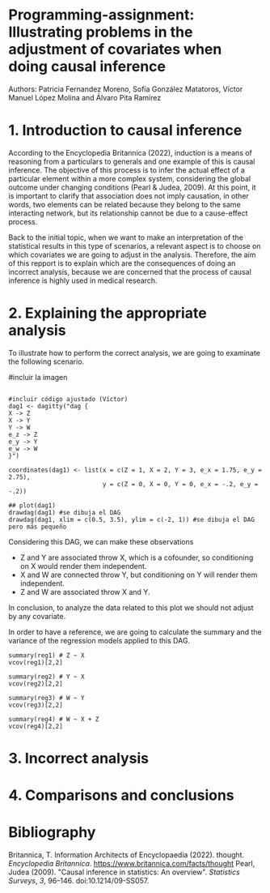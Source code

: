# Programming-assignment: Illustrating problems in the adjustment of covariates when doing causal inference
Authors: Patricia Fernandez Moreno, Sofía González Matatoros, Víctor Manuel López Molina and Álvaro Pita Ramírez

# 1. Introduction to causal inference
According to the Encyclopedia Britannica (2022), induction is a means of reasoning from a particulars to generals and one example of this is causal inference. The objective of this process is to infer the actual effect of a particular element within a more complex system, considering the global outcome under changing conditions (Pearl & Judea, 2009). At this point, it is important to clarify that association does not imply causation, in other words, two elements can be related because they belong to the same interacting network, but its relationship cannot be due to a cause-effect process.

Back to the initial topic, when we want to make an interpretation of the statistical results in this type of scenarios, a relevant aspect is to choose on which covariates we are going to adjust in the analysis. Therefore, the aim of this repport is to explain which are the consequences of doing an incorrect analysis, because we are concerned that the process of causal inference is highly used in medical research.

# 2. Explaining the appropriate analysis

To illustrate how to perform the correct analysis, we are going to examinate the following scenario.

#incluir la imagen

```

#incluir código ajustado (Víctor)
dag1 <- dagitty("dag {
X -> Z
X -> Y
Y -> W
e_z -> Z
e_y -> Y
e_w -> W
}")

coordinates(dag1) <- list(x = c(Z = 1, X = 2, Y = 3, e_x = 1.75, e_y = 2.75),
                          y = c(Z = 0, X = 0, Y = 0, e_x = -.2, e_y = -.2))

## plot(dag1)
drawdag(dag1) #se dibuja el DAG
drawdag(dag1, xlim = c(0.5, 3.5), ylim = c(-2, 1)) #se dibuja el DAG pero más pequeño

```
Considering this DAG, we can make these observations
- Z and Y are associated throw X, which is a cofounder, so conditioning on X would render them independent.
- X and W are connected throw Y, but conditioning on Y will render them independent.
- Z and W are associated throw X and Y.

In conclusion, to analyze the data related to this plot we should not adjust by any covariate. 

In order to have a reference, we are going to calculate the summary and the variance of the regression models applied to this DAG.

```
summary(reg1) # Z ~ X
vcov(reg1)[2,2] 

summary(reg2) # Y ~ X
vcov(reg2)[2,2] 

summary(reg3) # W ~ Y
vcov(reg3)[2,2]

summary(reg4) # W ~ X + Z
vcov(reg4)[2,2]

```


# 3. Incorrect analysis

# 4. Comparisons and conclusions

# Bibliography
Britannica, T. Information Architects of Encyclopaedia (2022). thought. *Encyclopedia Britannica*. https://www.britannica.com/facts/thought
Pearl, Judea (2009). "Causal inference in statistics: An overview". *Statistics Surveys*, *3*, 96–146. doi:10.1214/09-SS057.
